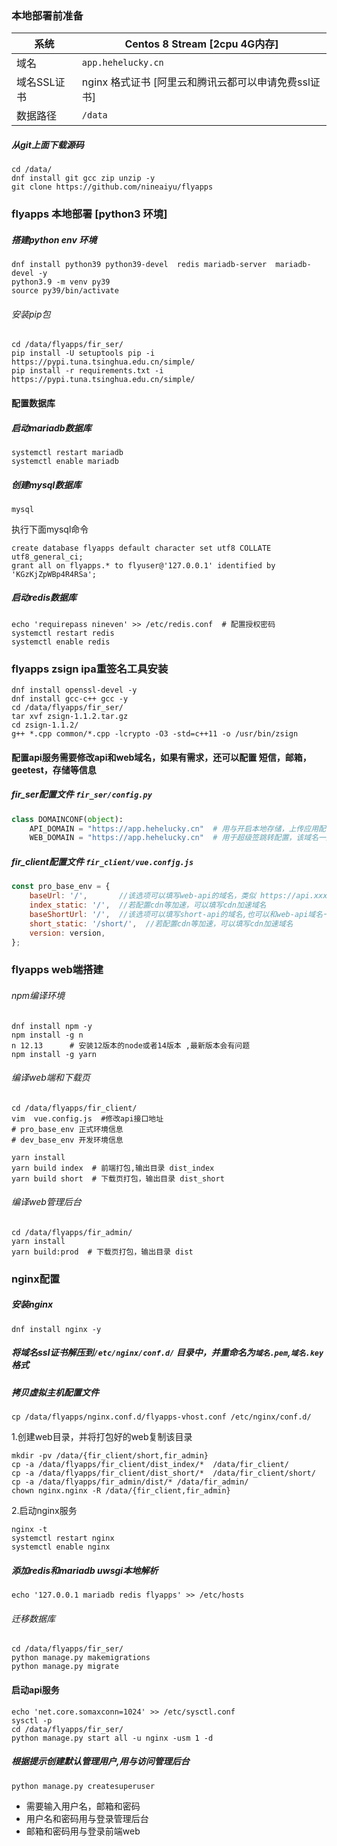 ### 本地部署前准备
系统 | Centos 8 Stream [2cpu 4G内存]
----|----
域名|```app.hehelucky.cn```
域名SSL证书| nginx 格式证书 [阿里云和腾讯云都可以申请免费ssl证书]
数据路径| ```/data```


##### 从git上面下载源码
```shell
cd /data/
dnf install git gcc zip unzip -y
git clone https://github.com/nineaiyu/flyapps
```


### flyapps 本地部署 [python3 环境]

##### 搭建python env 环境
```shell
dnf install python39 python39-devel  redis mariadb-server  mariadb-devel -y
python3.9 -m venv py39
source py39/bin/activate
```

###### 安装pip包
```shell
cd /data/flyapps/fir_ser/
pip install -U setuptools pip -i https://pypi.tuna.tsinghua.edu.cn/simple/
pip install -r requirements.txt -i https://pypi.tuna.tsinghua.edu.cn/simple/
```

#### 配置数据库
##### 启动mariadb数据库
```shell
systemctl restart mariadb
systemctl enable mariadb
```
##### 创建mysql数据库
```shell
mysql
```
执行下面mysql命令
```mariadb
create database flyapps default character set utf8 COLLATE utf8_general_ci;
grant all on flyapps.* to flyuser@'127.0.0.1' identified by 'KGzKjZpWBp4R4RSa';
```
##### 启动redis数据库
```shell
echo 'requirepass nineven' >> /etc/redis.conf  # 配置授权密码
systemctl restart redis
systemctl enable redis
```

### flyapps  zsign ipa重签名工具安装
```shell
dnf install openssl-devel -y
dnf install gcc-c++ gcc -y
cd /data/flyapps/fir_ser/
tar xvf zsign-1.1.2.tar.gz
cd zsign-1.1.2/
g++ *.cpp common/*.cpp -lcrypto -O3 -std=c++11 -o /usr/bin/zsign
```


####  配置api服务需要修改api和web域名，如果有需求，还可以配置 短信，邮箱，geetest，存储等信息
##### fir_ser配置文件 ```fir_ser/config.py```
```python
class DOMAINCONF(object):
    API_DOMAIN = "https://app.hehelucky.cn"  # 用与开启本地存储，上传应用配置
    WEB_DOMAIN = "https://app.hehelucky.cn"  # 用于超级签跳转配置，该域名一般为前端页面域名
```

##### fir_client配置文件 ```fir_client/vue.confjg.js```
```javascript
const pro_base_env = {
    baseUrl: '/',       //该选项可以填写web-api的域名，类似 https://api.xxx.com/
    index_static: '/',  //若配置cdn等加速，可以填写cdn加速域名
    baseShortUrl: '/',  //该选项可以填写short-api的域名,也可以和web-api域名一样，类似 https://api.xxx.com/
    short_static: '/short/',  //若配置cdn等加速，可以填写cdn加速域名
    version: version,
};
```

### flyapps web端搭建
###### npm编译环境
```shell
dnf install npm -y
npm install -g n
n 12.13      # 安装12版本的node或者14版本 ,最新版本会有问题
npm install -g yarn
```



###### 编译web端和下载页
```shell
cd /data/flyapps/fir_client/
vim  vue.config.js  #修改api接口地址
# pro_base_env 正式环境信息
# dev_base_env 开发环境信息

yarn install
yarn build index  # 前端打包,输出目录 dist_index
yarn build short  # 下载页打包，输出目录 dist_short
```

###### 编译web管理后台
```shell
cd /data/flyapps/fir_admin/
yarn install
yarn build:prod  # 下载页打包，输出目录 dist
```

### nginx配置
##### 安装nginx
```shell
dnf install nginx -y
```
##### 将域名ssl证书解压到```/etc/nginx/conf.d/``` 目录中，并重命名为```域名.pem```,```域名.key```格式
##### 拷贝虚拟主机配置文件
```shell
cp /data/flyapps/nginx.conf.d/flyapps-vhost.conf /etc/nginx/conf.d/
```
1.创建web目录，并将打包好的web复制该目录
```shell
mkdir -pv /data/{fir_client/short,fir_admin}
cp -a /data/flyapps/fir_client/dist_index/*  /data/fir_client/
cp -a /data/flyapps/fir_client/dist_short/*  /data/fir_client/short/
cp -a /data/flyapps/fir_admin/dist/* /data/fir_admin/
chown nginx.nginx -R /data/{fir_client,fir_admin}
```
2.启动nginx服务
```shell
nginx -t
systemctl restart nginx
systemctl enable nginx
```

##### 添加redis和mariadb uwsgi本地解析
```shell
echo '127.0.0.1 mariadb redis flyapps' >> /etc/hosts
```

###### 迁移数据库
```shell
cd /data/flyapps/fir_ser/
python manage.py makemigrations
python manage.py migrate
```

#### 启动api服务
```shell
echo 'net.core.somaxconn=1024' >> /etc/sysctl.conf
sysctl -p
cd /data/flyapps/fir_ser/
python manage.py start all -u nginx -usm 1 -d
```

##### 根据提示创建默认管理用户,用与访问管理后台
```shell
python manage.py createsuperuser
```
- 需要输入用户名，邮箱和密码
- 用户名和密码用与登录管理后台
- 邮箱和密码用与登录前端web